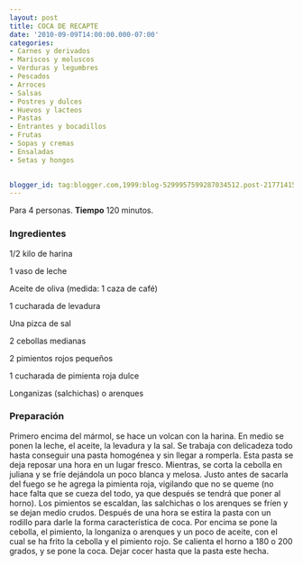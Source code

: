 ```yaml
---
layout: post
title: COCA DE RECAPTE
date: '2010-09-09T14:00:00.000-07:00'
categories:
- Carnes y derivados
- Mariscos y moluscos
- Verduras y legumbres
- Pescados
- Arroces
- Salsas
- Postres y dulces
- Huevos y lacteos
- Pastas
- Entrantes y bocadillos
- Frutas
- Sopas y cremas
- Ensaladas
- Setas y hongos
 

blogger_id: tag:blogger.com,1999:blog-5299957599287034512.post-2177141574329649259
---
```


Para 4 personas.
<b>Tiempo</b> 120 minutos.

<h3>Ingredientes</h3>

1/2 kilo de harina

1 vaso de leche

Aceite de oliva (medida: 1 caza de café)

1 cucharada de levadura

Una pizca de sal

2 cebollas medianas

2 pimientos rojos pequeños

1 cucharada de pimienta roja dulce

Longanizas (salchichas) o arenques

<h3>Preparación</h3>

Primero encima del mármol, se hace un volcan con la harina. En medio se ponen la leche, el aceite, la levadura y la sal. Se trabaja con delicadeza todo hasta conseguir una pasta homogénea y sin llegar a romperla. Esta pasta se deja reposar una hora en un lugar fresco. Mientras, se corta la cebolla en juliana y se fríe dejándola un poco blanca y melosa. Justo antes de sacarla del fuego se he agrega la pimienta roja, vigilando que no se queme (no hace falta que se cueza del todo, ya que después se tendrá que poner al horno). Los pimientos se escaldan, las salchichas o los arenques se fríen y se dejan medio crudos. Después de una hora se estira la pasta con un rodillo para darle la forma característica de coca. Por encima se pone la cebolla, el pimiento, la longaniza o arenques y un poco de aceite, con el cual se ha frito la cebolla y el pimiento rojo. Se calienta el horno a 180 o 200 grados, y se pone la coca. Dejar cocer hasta que la pasta este hecha.

